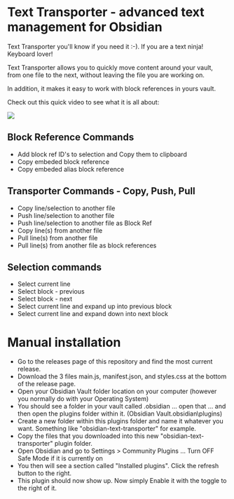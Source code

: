 # Text Transporter - advanced text management for Obsidian
Text Transporter you'll know if you need it :-). If you are a text ninja! Keyboard lover!

Text Transporter allows you to quickly move content around your vault, from one file to the next, without leaving the file you are working on.

In addition, it makes it easy to work with block references in yours vault.

Check out this quick video to see what it is all about:

<a href="https://www.loom.com/share/6968895a4a7244acbce071068152aa21" target="_blank">
    <img style="max-width:300px;" src="https://cdn.loom.com/sessions/thumbnails/6968895a4a7244acbce071068152aa21-with-play.gif">
</a>

## Block Reference Commands
-  Add block ref ID's to selection and Copy them to clipboard
-  Copy embeded block reference
-  Copy embeded alias block reference


## Transporter Commands - Copy, Push, Pull 
-  Copy line/selection to another file
-  Push line/selection to another file
-  Push line/selection to another file as Block Ref
-  Copy line(s) from another file
-  Pull line(s) from another file
-  Pull line(s) from another file as block references

## Selection commands
-  Select current line
-  Select block - previous
-  Select block - next
-  Select current line and expand up into previous block
-  Select current line and expand down into next block

# Manual installation 
- Go to the releases page of this repository and find the most current release.
- Download the 3 files main.js, manifest.json, and styles.css at the bottom of the release page.
- Open your Obsidian Vault folder location on your computer (however you normally do with your Operating System)
- You should see a folder in your vault called .obsidian ... open that ... and then open the plugins folder within it. (Obsidian Vault\.obsidian\plugins)
- Create a new folder within this plugins folder and name it whatever you want. Something like "obsidian-text-transporter" for example.
- Copy the files that you downloaded into this new "obsidian-text-transporter" plugin folder.
- Open Obsidian and go to Settings > Community Plugins ... Turn OFF Safe Mode if it is currently on
- You then will see a section called "Installed plugins". Click the refresh button to the right.
- This plugin should now show up. Now simply Enable it with the toggle to the right of it.